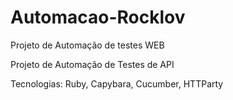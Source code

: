 # Automacao-Rocklov

Projeto de Automação de testes WEB

Projeto de Automação de Testes de API 

Tecnologias: Ruby, Capybara, Cucumber, HTTParty
